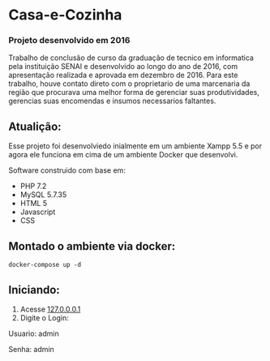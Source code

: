 # Casa-e-Cozinha

### Projeto desenvolvido em 2016

Trabalho de conclusão de curso da graduação de tecnico em informatica pela instituição SENAI e desenvolvido ao longo do ano de 2016, com apresentação realizada e aprovada em dezembro de 2016. Para este trabalho, houve contato direto com o proprietario de uma marcenaria da região que procurava uma melhor forma de gerenciar suas produtividades, gerencias suas encomendas e insumos necessarios faltantes.

## Atualição:

Esse projeto foi desenvolviedo inialmente em um ambiente Xampp 5.5 e por agora ele funciona em cima de um ambiente Docker que desenvolvi.

Software construido com base em:
- PHP 7.2
- MySQL 5.7.35
- HTML 5
- Javascript
- CSS

## Montado o ambiente via docker:
```
docker-compose up -d
```

## Iniciando:

1. Acesse [127.0.0.0.1](http://127.0.0.1/)
2. Digite o Login:

Usuario: admin

Senha: admin
